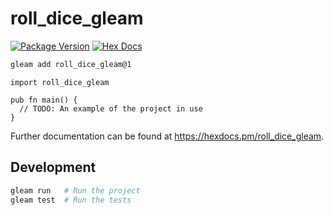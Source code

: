 # roll_dice_gleam

[![Package Version](https://img.shields.io/hexpm/v/roll_dice_gleam)](https://hex.pm/packages/roll_dice_gleam)
[![Hex Docs](https://img.shields.io/badge/hex-docs-ffaff3)](https://hexdocs.pm/roll_dice_gleam/)

```sh
gleam add roll_dice_gleam@1
```
```gleam
import roll_dice_gleam

pub fn main() {
  // TODO: An example of the project in use
}
```

Further documentation can be found at <https://hexdocs.pm/roll_dice_gleam>.

## Development

```sh
gleam run   # Run the project
gleam test  # Run the tests
```
